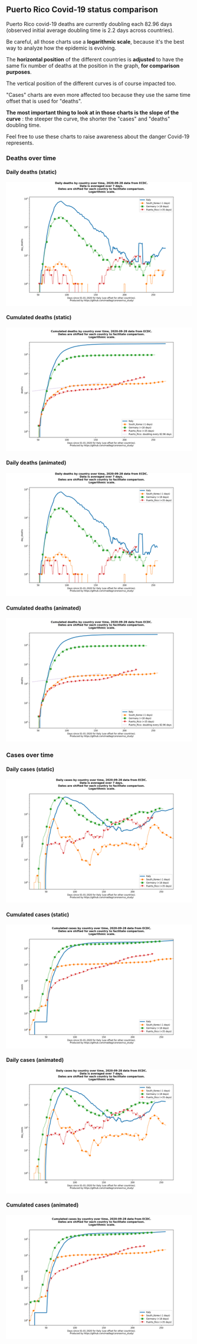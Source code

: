 ## Puerto Rico Covid-19 status comparison 

Puerto Rico covid-19 deaths are currently doubling each 82.96 days (observed initial average doubling time is 2.2 days across countries).



Be careful, all those charts use a **logarithmic scale**, because it's the best way to analyze how the epidemic is evolving.
 
The **horizontal position** of the different countries is **adjusted** to have the same fix number of deaths at the position in the graph, **for comparison purposes**.

The vertical position of the different curves is of course impacted too.

"Cases" charts are even more affected too because they use the same time offset that is used for "deaths".

**The most important thing to look at in those charts is the slope of the curve** : the steeper the curve, the shorter the "cases" and "deaths" doubling time.

Feel free to use these charts to raise awareness about the danger Covid-19 represents. 


 
### Deaths over time
 
#### Daily deaths (static)
![Puerto Rico covid-19 daily deaths static chart](https://raw.githubusercontent.com/madlag/coronavirus_study/master/notebooks/graphs/2020-09-28/countries/Puerto_Rico/2020-09-28_Puerto_Rico_day_deaths.png "Puerto Rico covid-19 day_deaths static chart")   
 
#### Cumulated deaths (static)
![Puerto Rico covid-19 cumulated deaths static chart](https://raw.githubusercontent.com/madlag/coronavirus_study/master/notebooks/graphs/2020-09-28/countries/Puerto_Rico/2020-09-28_Puerto_Rico_deaths.png "Puerto Rico covid-19 deaths static chart")   
 
#### Daily deaths (animated)
![Puerto Rico covid-19 daily deaths animated chart](https://raw.githubusercontent.com/madlag/coronavirus_study/master/notebooks/graphs/2020-09-28/countries/Puerto_Rico/2020-09-28_Puerto_Rico_day_deaths.gif "Puerto Rico covid-19 day_deaths animated chart")   
 
#### Cumulated deaths (animated)
![Puerto Rico covid-19 cumulated deaths animated chart](https://raw.githubusercontent.com/madlag/coronavirus_study/master/notebooks/graphs/2020-09-28/countries/Puerto_Rico/2020-09-28_Puerto_Rico_deaths.gif "Puerto Rico covid-19 deaths animated chart")   

 
### Cases over time
 
#### Daily cases (static)
![Puerto Rico covid-19 daily cases static chart](https://raw.githubusercontent.com/madlag/coronavirus_study/master/notebooks/graphs/2020-09-28/countries/Puerto_Rico/2020-09-28_Puerto_Rico_day_cases.png "Puerto Rico covid-19 day_cases static chart")   
 
#### Cumulated cases (static)
![Puerto Rico covid-19 cumulated cases static chart](https://raw.githubusercontent.com/madlag/coronavirus_study/master/notebooks/graphs/2020-09-28/countries/Puerto_Rico/2020-09-28_Puerto_Rico_cases.png "Puerto Rico covid-19 cases static chart")   
 
#### Daily cases (animated)
![Puerto Rico covid-19 daily cases animated chart](https://raw.githubusercontent.com/madlag/coronavirus_study/master/notebooks/graphs/2020-09-28/countries/Puerto_Rico/2020-09-28_Puerto_Rico_day_cases.gif "Puerto Rico covid-19 day_cases animated chart")   
 
#### Cumulated cases (animated)
![Puerto Rico covid-19 cumulated cases animated chart](https://raw.githubusercontent.com/madlag/coronavirus_study/master/notebooks/graphs/2020-09-28/countries/Puerto_Rico/2020-09-28_Puerto_Rico_cases.gif "Puerto Rico covid-19 cases animated chart")   

